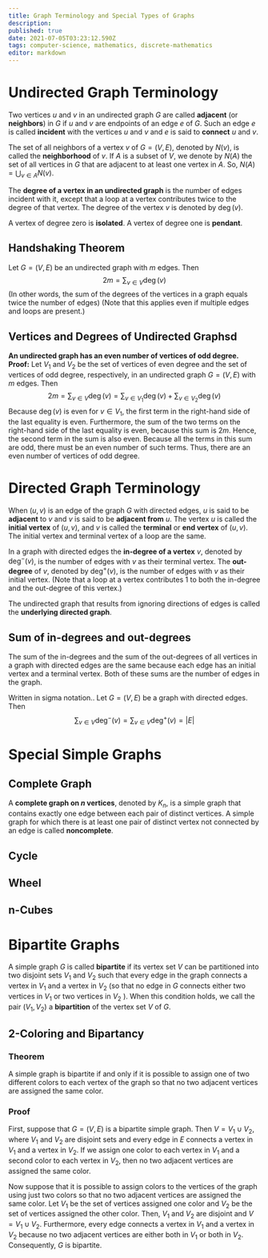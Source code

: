 ```yaml
---
title: Graph Terminology and Special Types of Graphs
description: 
published: true
date: 2021-07-05T03:23:12.590Z
tags: computer-science, mathematics, discrete-mathematics
editor: markdown
---
```



# Undirected Graph Terminology
Two vertices $u$ and $v$ in an undirected graph $G$ are called **adjacent** (or **neighbors**) in $G$ if $u$ and $v$ are endpoints of an edge $e$ of $G$. Such an edge $e$ is called **incident** with the vertices $u$ and $v$ and $e$ is said to **connect** $u$ and $v$.

The set of all neighbors of a vertex $v$ of $G=(V, E)$, denoted by $N(v)$, is called the **neighborhood** of $v$. If $A$ is a subset of $V$, we denote by $N(A)$ the set of all vertices in $G$ that are adjacent to at least one vertex in $A .$ So, $N(A)=\bigcup_{v \in A} N(v)$.

The **degree of a vertex in an undirected graph** is the number of edges incident with it, except that a loop at a vertex contributes twice to the degree of that vertex. The degree of the vertex $v$ is denoted by $\operatorname{deg}(v)$. 

A vertex of degree zero is **isolated**.
A vertex of degree one is **pendant**.

## Handshaking Theorem
Let $G=(V, E)$ be an undirected graph with $m$ edges. Then
$$
2 m=\sum_{v \in V} \operatorname{deg}(v)
$$
(In other words, the sum of the degrees of the vertices in a graph equals twice the number of edges)
(Note that this applies even if multiple edges and loops are present.)

## Vertices and Degrees of Undirected Graphsd
**An undirected graph has an even number of vertices of odd degree.**
**Proof:** Let $V_{1}$ and $V_{2}$ be the set of vertices of even degree and the set of vertices of odd degree, respectively, in an undirected graph $G=(V, E)$ with $m$ edges. Then
$$
2 m=\sum_{v \in V} \operatorname{deg}(v)=\sum_{v \in V_{1}} \operatorname{deg}(v)+\sum_{v \in V_{2}} \operatorname{deg}(v)
$$
Because $\operatorname{deg}(v)$ is even for $v \in V_{1}$, the first term in the right-hand side of the last equality is even. Furthermore, the sum of the two terms on the right-hand side of the last equality is even, because this sum is $2 m$. Hence, the second term in the sum is also even. Because all the terms in this sum are odd, there must be an even number of such terms. Thus, there are an even number of vertices of odd degree.

# Directed Graph Terminology
When $(u, v)$ is an edge of the graph $G$ with directed edges, $u$ is said to be **adjacent** to $v$ and $v$ is said to be **adjacent from** $u$. The vertex $u$ is called the **initial vertex** of $(u, v)$, and $v$ is called the **terminal** or **end vertex** of $(u, v) .$ The initial vertex and terminal vertex of a loop are the same.

In a graph with directed edges the **in-degree of a vertex** $v$, denoted by $\operatorname{deg}^{-}(v)$, is the number of edges with $v$ as their terminal vertex. The **out-degree** of $v$, denoted by $\operatorname{deg}^{+}(v)$, is the number of edges with $v$ as their initial vertex. (Note that a loop at a vertex contributes 1 to both the in-degree and the out-degree of this vertex.)

The undirected graph that results from ignoring directions of edges is called the **underlying directed graph**.
## Sum of in-degrees and out-degrees
The sum of the in-degrees and the sum of the out-degrees of all vertices in a graph with directed edges are the same because each edge has an initial vertex and a terminal vertex. Both of these sums are the number of edges in the graph. 

Written in sigma notation..
Let $G=(V, E)$ be a graph with directed edges. Then
$$
\sum_{v \in V} \operatorname{deg}^{-}(v)=\sum_{v \in V} \operatorname{deg}^{+}(v)=|E|
$$


# Special Simple Graphs
## Complete Graph
A **complete graph on $n$ vertices**, denoted by $K_n$, is a simple graph that contains exactly one edge between each pair of distinct vertices.  A simple graph for which there is at least one pair of distinct vertex not connected by an edge is called **noncomplete**.

## Cycle

## Wheel

## n-Cubes

# Bipartite Graphs
A simple graph $G$ is called **bipartite** if its vertex set $V$ can be partitioned into two disjoint sets $V_{1}$ and $V_{2}$ such that every edge in the graph connects a vertex in $V_{1}$ and a vertex in $V_{2}$ (so that no edge in $G$ connects either two vertices in $V_{1}$ or two vertices in $V_{2}$ ). When this condition holds, we call the pair $\left(V_{1}, V_{2}\right)$ a **bipartition** of the vertex set $V$ of $G$.

## 2-Coloring and Bipartancy
### Theorem 
A simple graph is bipartite if and only if it is possible to assign one of two different colors to each vertex of the graph so that no two adjacent vertices are assigned the same color.

### Proof
First, suppose that $G=(V, E)$ is a bipartite simple graph. Then $V=V_{1} \cup V_{2}$, where $V_{1}$ and $V_{2}$ are disjoint sets and every edge in $E$ connects a vertex in $V_{1}$ and a vertex in $V_{2}$. If we assign one color to each vertex in $V_{1}$ and a second color to each vertex in $V_{2}$, then no two adjacent vertices are assigned the same color.

Now suppose that it is possible to assign colors to the vertices of the graph using just two colors so that no two adjacent vertices are assigned the same color. Let $V_{1}$ be the set of vertices assigned one color and $V_{2}$ be the set of vertices assigned the other color. Then, $V_{1}$ and $V_{2}$ are disjoint and $V=V_{1} \cup V_{2}$. Furthermore, every edge connects a vertex in $V_{1}$ and a vertex in $V_{2}$ because no two adjacent vertices are either both in $V_{1}$ or both in $V_{2}$. Consequently, $G$ is bipartite.